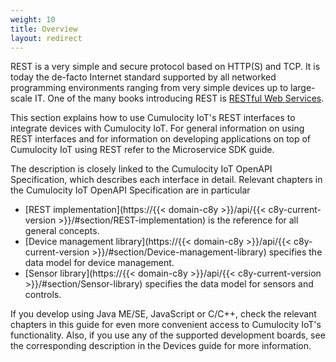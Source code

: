 ```yaml
---
weight: 10
title: Overview
layout: redirect
---
```


REST is a very simple and secure protocol based on HTTP(S) and TCP. It is today the de-facto Internet standard supported by all networked programming environments ranging from very simple devices up to large-scale IT. One of the many books introducing REST is [RESTful Web Services](http://oreilly.com/catalog/9780596529260).

This section explains how to use Cumulocity IoT's REST interfaces to integrate devices with Cumulocity IoT. For general information on using REST interfaces and for information on developing applications on top of Cumulocity IoT using REST refer to the Microservice SDK guide.

The description is closely linked to the Cumulocity IoT OpenAPI Specification, which describes each interface in detail. Relevant chapters in the Cumulocity IoT OpenAPI Specification are in particular

-   [REST implementation](https://{{< domain-c8y >}}/api/{{< c8y-current-version >}}/#section/REST-implementation) is the reference for all general concepts.
-   [Device management library](https://{{< domain-c8y >}}/api/{{< c8y-current-version >}}/#section/Device-management-library) specifies the data model for device management.
-   [Sensor library](https://{{< domain-c8y >}}/api/{{< c8y-current-version >}}/#section/Sensor-library) specifies the data model for sensors and controls.

If you develop using Java ME/SE, JavaScript or C/C++, check the relevant chapters in this guide for even more convenient access to Cumulocity IoT's functionality. Also, if you use any of the supported development boards, see the corresponding description in the Devices guide for more information.
